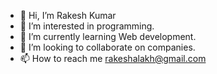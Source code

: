 - 👋 Hi, I’m Rakesh Kumar
- 👀 I’m interested in programming.
- 🌱 I’m currently learning Web development.
- 💞️ I’m looking to collaborate on companies.
- 📫 How to reach me rakeshalakh@gmail.com

<!---
raku08/raku08 is a ✨ special ✨ repository because its `README.md` (this file) appears on your GitHub profile.
You can click the Preview link to take a look at your changes.
--->
